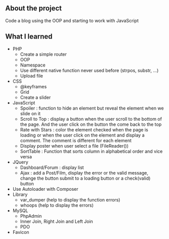 ## About the project
Code a blog using the OOP and starting to work with JavaScript

## What I learned
* PHP 
  * Create a simple router
  * OOP
  * Namespace
  * Use different native function never used before (strpos, substr, …)
  * Upload file
* CSS
  * @keyframes
  * Grid 
  * Create a slider
* JavaScript
  * Spoiler : function to hide an element but reveal the element when we slide on it
  * Scroll to Top : display a button when the user scroll to the bottom of the page.   And the user click on the button the come back to the top
  * Rate with Stars : color the element checked when the page is loading or when the user click on the element and display a comment. The comment is different for each element
  * Display poster when user select a file (FileReader())
  * SortTable : Function that sorts column in alphabetical order and vice versa
* JQuery
  * Dashboard/Forum : display list
  * Ajax : add a Post/Film, display the error or the valid message, change the button submit to a loading button or a check(valid) button
* Use Autoloader with Composer
* Library 
  * var_dumper (help to display the function errors)
  * whoops (help to display the errors)
* MySQL 
  * PhpAdmin
  * Inner Join, Right Join and Left Join
  * PDO
* Favicon